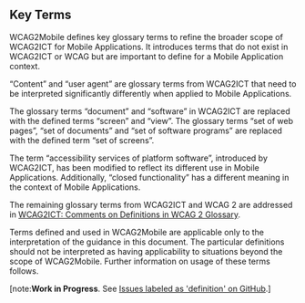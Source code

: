 ## Key Terms

WCAG2Mobile defines key glossary terms to refine the broader scope of WCAG2ICT for Mobile Applications. It introduces terms that do not exist in WCAG2ICT or WCAG but are important to define for a Mobile Application context.

“Content” and “user agent” are glossary terms from WCAG2ICT that need to be interpreted significantly differently when applied to Mobile Applications.

The glossary terms “document” and “software” in WCAG2ICT are replaced with the defined terms “screen” and “view”. The glossary terms “set of web pages”, “set of documents” and “set of software programs” are replaced with the defined term “set of screens”.

The term “accessibility services of platform software”, introduced by WCAG2ICT, has been modified to reflect its different use in Mobile Applications. Additionally, “closed functionality” has a different meaning in the context of Mobile Applications.

The remaining glossary terms from WCAG2ICT and WCAG 2 are addressed in [WCAG2ICT: Comments on Definitions in WCAG 2 Glossary](https://w3c.github.io/wcag2ict/#comments-on-definitions-in-wcag-2-glossary).

Terms defined and used in WCAG2Mobile are applicable only to the interpretation of the guidance in this document. The particular definitions should not be interpreted as having applicability to situations beyond the scope of WCAG2Mobile. Further information on usage of these terms follows.

[note:**Work in Progress**. See [Issues labeled as 'definition' on GitHub](https://github.com/w3c/matf/issues?q=is%3Aissue%20state%3Aopen%20label%3Adefinition).]
